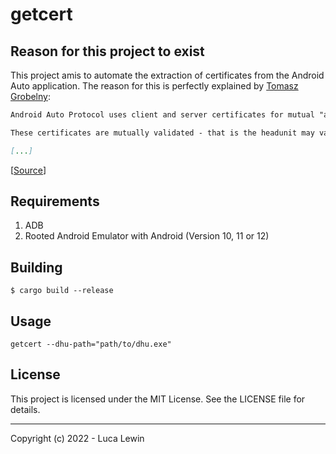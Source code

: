 # getcert

## Reason for this project to exist

This project amis to automate the extraction of certificates from the Android Auto application.
The reason for this is perfectly explained by [Tomasz Grobelny](https://github.com/tomasz-grobelny):

```markdown
Android Auto Protocol uses client and server certificates for mutual "authentication". It is in quotes as the only real effect is making the protocol more difficult to implement, it does not provide any security (if you exclude SbO). Anyway, the certificates have to be signed by specific RootCA (owned by Google) and they have validity dates. For headunits it may be longed as their software is rarely updated, for clients (running on phones) it is shorter, the assumption being AA software can be updated anytime.

These certificates are mutually validated - that is the headunit may validate client's certificate and vice versa. IIRC Openauto does not check client's certificate RootCA and validity dates, but my Seat's headunit created by LG does - possibly a requirement by Google.

[...]
```

[[Source](https://github.com/tomasz-grobelny/AACS/issues/3#issuecomment-767168061)]

## Requirements

1. ADB
2. Rooted Android Emulator with Android (Version 10, 11 or 12)

## Building

```shell
$ cargo build --release
```

## Usage

```shell
getcert --dhu-path="path/to/dhu.exe"
```

## License

This project is licensed under the MIT License. See the LICENSE file for details.

---

Copyright (c) 2022 - Luca Lewin
